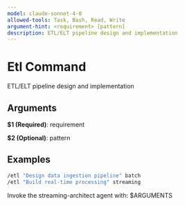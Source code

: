 ```yaml
---
model: claude-sonnet-4-0
allowed-tools: Task, Bash, Read, Write
argument-hint: <requirement> [pattern]
description: ETL/ELT pipeline design and implementation
---
```


# Etl Command

ETL/ELT pipeline design and implementation

## Arguments

**$1 (Required)**: requirement

**$2 (Optional)**: pattern

## Examples

```bash
/etl "Design data ingestion pipeline" batch
/etl "Build real-time processing" streaming
```

Invoke the streaming-architect agent with: $ARGUMENTS
